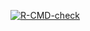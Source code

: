 <!-- badges: start -->
[![R-CMD-check](https://github.com/kevinrue/xaringan_carousel/workflows/render/badge.svg)](https://github.com/kevinrue/xaringan_carousel/actions)
<!-- badges: end -->
